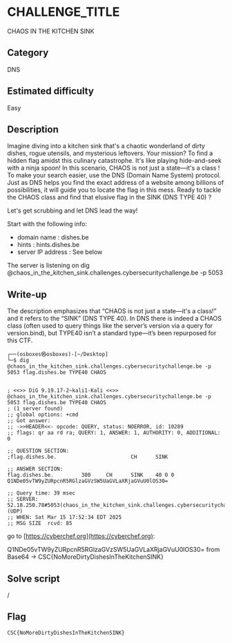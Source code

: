 # CHALLENGE_TITLE
CHAOS IN THE KITCHEN SINK

## Category
DNS

## Estimated difficulty
Easy

## Description

Imagine diving into a kitchen sink that's a chaotic wonderland of dirty dishes, rogue utensils, and mysterious leftovers.
Your mission? To find a hidden flag amidst this culinary catastrophe.
It's like playing hide-and-seek with a ninja spoon!
In this scenario, CHAOS is not just a state—it's a class !
To make your search easier, use the DNS (Domain Name System) protocol.
Just as DNS helps you find the exact address of a website among billions of possibilities, it will guide you to locate the flag in this mess.
Ready to tackle the CHAOS class and find that elusive flag in the SINK (DNS TYPE 40) ?

Let's get scrubbing and let DNS lead the way!

Start with the following info:
- domain name : dishes.be
- hints : hints.dishes.be
- server IP address : See below

The server is listening on
dig @chaos_in_the_kitchen_sink.challenges.cybersecuritychallenge.be -p 5053

## Write-up

The description emphasizes that “CHAOS is not just a state—it's a class!” and it refers to the “SINK” (DNS TYPE 40). In DNS there is indeed a CHAOS class (often used to query things like the server’s version via a query for version.bind), but TYPE40 isn’t a standard type—it’s been repurposed for this CTF.

``` shell
┌──(osboxes㉿osboxes)-[~/Desktop]
└─$ dig @chaos_in_the_kitchen_sink.challenges.cybersecuritychallenge.be -p 5053 flag.dishes.be TYPE40 CHAOS


; <<>> DiG 9.19.17-2~kali1-Kali <<>> @chaos_in_the_kitchen_sink.challenges.cybersecuritychallenge.be -p 5053 flag.dishes.be TYPE40 CHAOS
; (1 server found)
;; global options: +cmd
;; Got answer:
;; ->>HEADER<<- opcode: QUERY, status: NOERROR, id: 10289
;; flags: qr aa rd ra; QUERY: 1, ANSWER: 1, AUTHORITY: 0, ADDITIONAL: 0

;; QUESTION SECTION:
;flag.dishes.be.                        CH      SINK

;; ANSWER SECTION:
flag.dishes.be.         300     CH      SINK    40 0 0 Q1NDe05vTW9yZURpcnR5RGlzaGVzSW5UaGVLaXRjaGVuU0lOS30=

;; Query time: 39 msec
;; SERVER: 52.18.250.78#5053(chaos_in_the_kitchen_sink.challenges.cybersecuritychallenge.be) (UDP)
;; WHEN: Sat Mar 15 17:52:34 EDT 2025
;; MSG SIZE  rcvd: 85
```

go to [https://cyberchef.org](https://cyberchef.org):

Q1NDe05vTW9yZURpcnR5RGlzaGVzSW5UaGVLaXRjaGVuU0lOS30= from Base64 -> CSC{NoMoreDirtyDishesInTheKitchenSINK}

## Solve script
/

## Flag
`CSC{NoMoreDirtyDishesInTheKitchenSINK}`







